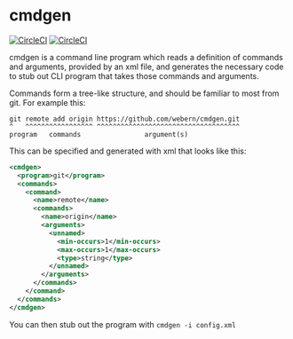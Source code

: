 cmdgen
======

[![CircleCI](https://circleci.com/gh/webern/cmdgen/tree/master.svg?style=svg)](https://circleci.com/gh/webern/cmdgen/tree/master)
[![CircleCI](https://circleci.com/gh/webern/cmdgen/tree/develop.svg?style=svg)](https://circleci.com/gh/webern/cmdgen/tree/develop)

cmdgen is a command line program which reads a definition of commands and arguments, provided by an xml file, and generates the necessary code to stub out CLI program that takes those commands and arguments.

Commands form a tree-like structure, and should be familiar to most from git. For example this:

```
git remote add origin https://github.com/webern/cmdgen.git
^   ^^^^^^^^^^^^^^^^^ ^^^^^^^^^^^^^^^^^^^^^^^^^^^^^^^^^^^^
program   commands                argument(s)
```

This can be specified and generated with xml that looks like this:

```xml
<cmdgen>
  <program>git</program>
  <commands>
    <command>
      <name>remote</name>
      <commands>
        <name>origin</name>
        <arguments>
          <unnamed>
            <min-occurs>1</min-occurs>
            <max-occurs>1</max-occurs>
            <type>string</type>
          </unnamed>
        </arguments>
      </commands>
    </command>
  </commands>
</cmdgen>
```

You can then stub out the program with `cmdgen -i config.xml`
